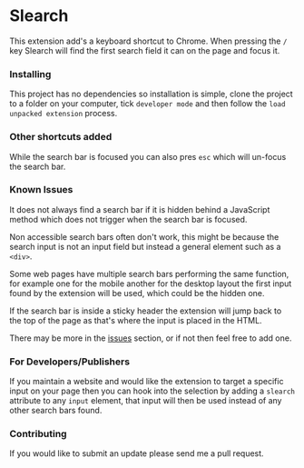 Slearch
=======

This extension add's a keyboard shortcut to Chrome. When pressing the `/` key Slearch will find the first search field it can on the page and focus it.

### Installing

This project has no dependencies so installation is simple, clone the project to a folder on your computer, tick `developer mode` and then follow the `load unpacked extension` process.

### Other shortcuts added

While the search bar is focused you can also pres `esc` which will un-focus the search bar.

### Known Issues

It does not always find a search bar if it is hidden behind a JavaScript method which does not trigger when the search bar is focused.

Non accessible search bars often don't work, this might be because the search input is not an input field but instead a general element such as a `<div>`.

Some web pages have multiple search bars performing the same function, for example one for the mobile another for the desktop layout the first input found by the extension will be used, which could be the hidden one.

If the search bar is inside a sticky header the extension will jump back to the top of the page as that's where the input is placed in the HTML.

There may be more in the [issues](https://github.com/tim545/slearch-chromeBrowserExtension/issues) section, or if not then feel free to add one.

### For Developers/Publishers

If you maintain a website and would like the extension to target a specific input on your page then you can hook into the selection by adding a `slearch` attribute to any `input` element, that input will then be used instead of any other search bars found.

### Contributing

If you would like to submit an update please send me a pull request.
